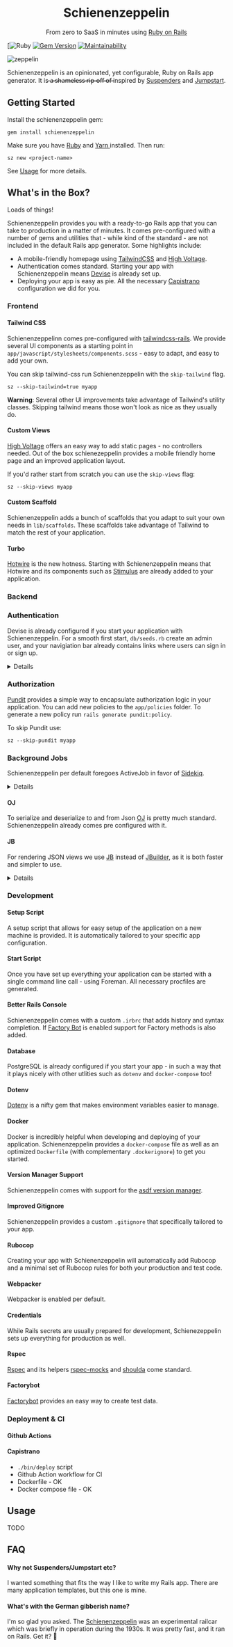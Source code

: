 <h1 align="center">Schienenzeppelin</h1>

<p align="center">From zero to SaaS in minutes using <a href="https://rubyonrails.org/">Ruby on Rails</a></p>

[![Ruby](https://github.com/hschne/schienenzeppelin/workflows/Ruby/badge.svg)
[![Gem Version](https://badge.fury.io/rb/pundit.svg)](http://badge.fury.io/rb/pundit)
[![Maintainability](https://api.codeclimate.com/v1/badges/692d4125ac8548fb145e/maintainability)](https://codeclimate.com/github/hschne/graphql-groups/maintainability)

![zeppelin](./schienenzeppelin.jpg)

Schienenzeppelin is an opinionated, yet configurable, Ruby on Rails app generator. It is ̶a̶̶̶ ̶̶̶s̶̶̶h̶̶̶a̶̶̶m̶̶̶e̶̶̶l̶̶̶e̶̶̶s̶̶̶s̶̶̶ ̶̶̶r̶̶̶i̶̶̶p̶̶̶-̶̶̶o̶̶̶f̶̶̶f̶̶̶ ̶̶̶o̶̶̶f̶̶̶ inspired by [Suspenders](https://github.com/thoughtbot/suspenders) and [Jumpstart](https://jumpstartrails.com/).

## Getting Started

Install the schienenzeppelin gem:

```
gem install schienenzeppelin
```

Make sure you have [Ruby](https://www.ruby-lang.org/en/) and [ Yarn ](https://yarnpkg.com/) installed. Then run:

```
sz new <project-name>
```

See [Usage](#usage) for more details.

## What's in the Box?

Loads of things!

Schienenzeppelin provides you with a ready-to-go Rails app that you can take to production in a matter of minutes. It comes pre-configured with a number of gems and utilities that - while kind of the standard - are not included in the default Rails app generator. Some highlights include:

- A mobile-friendly homepage using [TailwindCSS](https://tailwindcss.com/) and [High Voltage](https://github.com/thoughtbot/high_voltage).
- Authentication comes standard. Starting your app with Schienenzeppelin means [Devise](https://github.com/heartcombo/devise) is already set up.
- Deploying your app is easy as pie. All the necessary [Capistrano](https://capistranorb.com/) configuration we did for you.

### Frontend

#### Tailwind CSS

Schienenzeppelinn comes pre-configured with [tailwindcss-rails](https://github.com/rails/tailwindcss-rails). We provide several UI components as a starting point in `app/javascript/stylesheets/components.scss` - easy to adapt, and easy to add your own.

You can skip tailwind-css run Schienenzeppelin with the `skip-tailwind` flag.

```
sz --skip-tailwind=true myapp
```

**Warning**: Several other UI improvements take advantage of Tailwind's utility classes. Skipping tailwind means those won't look as nice as they usually do.

#### Custom Views

[High Voltage](https://github.com/thoughtbot/high_voltage) offers an easy way to add static pages - no controllers needed. Out of the box schienezeppelin provides a mobile friendly home page and an improved application layout.

If you'd rather start from scratch you can use the `skip-views` flag:

```
sz --skip-views myapp
```

#### Custom Scaffold

Schienenzeppelin adds a bunch of scaffolds that you adapt to suit your own needs in `lib/scaffolds`. These scaffolds take advantage of Tailwind to match the rest of your application.

#### Turbo

[Hotwire](https://hotwire.dev/) is the new hotness. Starting with Schienenzeppelin means that Hotwire and its components such as [Stimulus](https://github.com/hotwired/stimulus) are already added to your application.

### Backend

### Authentication

Devise is already configured if you start your application with Schienenzeppelin. For a smooth first start, `db/seeds.rb` create an admin user, and your navigiation bar already contains links where users can sign in or sign up.

<details><summary>Details</summary>
<p>

##### Changes

- `app/controllers/authorized_controller.rb`
- `app/views/pages/home.html.erb`
- `config/initializers/devise.rb`

#### Configuration

To skip Devise use:

```
sz --skip-devise myapp
```

</p>
</details>

### Authorization

[Pundit](https://github.com/varvet/pundit) provides a simple way to encapsulate authorization logic in your application. You can add new policies to the `app/policies` folder. To generate a new policy run `rails generate pundit:policy`.

To skip Pundit use:

```
sz --skip-pundit myapp
```

### Background Jobs

Schienenzeppelin per default foregoes ActiveJob in favor of [Sidekiq](https://github.com/mperham/sidekiq).

<details><summary>Details</summary>
<p>

##### Changes

- `app/controllers/authorized_controller.rb`
- `app/views/pages/home.html.erb`
- `config/initializers/devise.rb`

##### Configuration

To re-enable ActiveJob use

```
sz --skip-active-job=false  myapp
```

To skip Sidekiq use

```
sz --skip-sidekiq=true  myapp
```

</p>
</details>

#### OJ

To serialize and deserialize to and from Json [OJ](https://github.com/ohler55/oj) is pretty much standard. Schienenzeppelin already comes pre configured with it.

#### JB

For rendering JSON views we use [JB](https://github.com/amatsuda/jb) instead of [JBuilder](https://github.com/rails/jbuilder), as it is both faster and simpler to use.

<details><summary>Details</summary>
<p>

##### Configuration

To use Jbuilder instead use:

```
sz --skip-jb=true --skip-jbuilder=false  myapp
```

</p>
</details>

### Development

#### Setup Script

A setup script that allows for easy setup of the application on a new machine is provided. It is automatically tailored to your specific
app configuration.

#### Start Script

Once you have set up everything your application can be started with a single command line call - using Foreman. All necessary procfiles are generated.

#### Better Rails Console

Schienenzeppelin comes with a custom `.irbrc` that adds history and syntax completion. If [Factory Bot](#factory_bot) is enabled support
for Factory methods is also added.

#### Database

PostgreSQL is already configured if you start your app - in such a way that it plays nicely with other utlities such as `dotenv` and `docker-compose` too!

#### Dotenv

[Dotenv](https://github.com/bkeepers/dotenv) is a nifty gem that makes environment variables easier to manage.

#### Docker

Docker is incredibly helpful when developing and deploying of your application. Schienenzeppelin provides a `docker-compose` file
as well as an optimized `Dockerfile` (with complementary `.dockerignore`) to get you started.

#### Version Manager Support

Schienenzeppelin comes with support for the [asdf version manager](https://asdf-vm.com/#/).

#### Improved Gitignore

Schienenzeppelin provides a custom `.gitignore` that specifically tailored to your app.

#### Rubocop

Creating your app with Schienenzeppelin will automatically add Rubocop and a minimal set of Rubocop rules for both your production and test code.

#### Webpacker

Webpacker is enabled per default.

#### Credentials

While Rails secrets are usually prepared for development, Schienezeppelin sets up everything for production as well.

#### Rspec

[Rspec](https://github.com/rspec/rspec) and its helpers [rspec-mocks](https://github.com/rspec/rspec-mocks) and [shoulda](https://github.com/thoughtbot/shoulda) come standard.

#### Factorybot

[Factorybot](https://github.com/thoughtbot/factory_bot) provides an easy way to create test data.

### Deployment & CI

#### Github Actions

#### Capistrano

- `./bin/deploy` script
- Github Action workflow for CI
- Dockerfile - OK
- Docker compose file - OK

## Usage

TODO

## FAQ

#### Why not Suspenders/Jumpstart etc?

I wanted something that fits the way I like to write my Rails app. There are many application templates, but this one is mine.

#### What's with the German gibberish name?

I'm so glad you asked. The [Schienenzeppelin](https://en.wikipedia.org/wiki/Schienenzeppelin) was an experimental railcar which was briefly in operation during the 1930s. It was pretty fast, and it ran on Rails. Get it? :zany_face:

